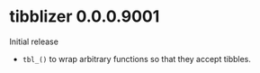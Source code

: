 # tibblizer 0.0.0.9001

Initial release

- `tbl_()` to wrap arbitrary functions so that they accept tibbles.
